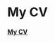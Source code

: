 <!DOCTYPE html>
<html>
<head>

</head>
<body>
	<h1>My CV</h1>
	<a href="https://vasileclaudiu.github.io/MyCV/"><strong>My CV</strong></a>
</body>
</html>